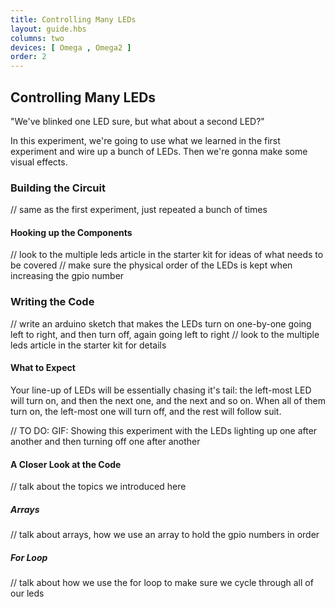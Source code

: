 ```yaml
---
title: Controlling Many LEDs
layout: guide.hbs
columns: two
devices: [ Omega , Omega2 ]
order: 2
---
```


## Controlling Many LEDs

"We've blinked one LED sure, but what about a second LED?"

In this experiment, we're going to use what we learned in the first experiment and wire up a bunch of LEDs. Then we're gonna make some visual effects.

### Building the Circuit

// same as the first experiment, just repeated a bunch of times

#### Hooking up the Components

// look to the multiple leds article in the starter kit for ideas of what needs to be covered
// make sure the physical order of the LEDs is kept when increasing the gpio number

### Writing the Code

// write an arduino sketch that makes the LEDs turn on one-by-one going left to right, and then turn off, again going left to right
// look to the multiple leds article in the starter kit for details

#### What to Expect

Your line-up of LEDs will be essentially chasing it's tail: the left-most LED will turn on, and then the next one, and the next and so on. When all of them turn on, the left-most one will turn off, and the rest will follow suit.

// TO DO: GIF: Showing this experiment with the LEDs lighting up one after another and then turning off one after another

#### A Closer Look at the Code

// talk about the topics we introduced here

##### Arrays

// talk about arrays, how we use an array to hold the gpio numbers in order

##### For Loop

// talk about how we use the for loop to make sure we cycle through all of our leds
